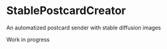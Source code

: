 # StablePostcardCreator
An automatized postcard sender with stable diffusion images

Work in progress
